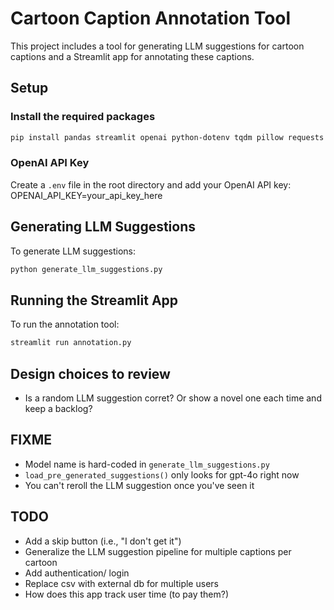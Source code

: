 # Cartoon Caption Annotation Tool

This project includes a tool for generating LLM suggestions for cartoon captions and a Streamlit app for annotating these captions.

## Setup

### Install the required packages

```bash
pip install pandas streamlit openai python-dotenv tqdm pillow requests
```

### OpenAI API Key
Create a `.env` file in the root directory and add your OpenAI API key:
OPENAI_API_KEY=your_api_key_here

## Generating LLM Suggestions

To generate LLM suggestions:

```bash
python generate_llm_suggestions.py
```


## Running the Streamlit App

To run the annotation tool:

```bash
streamlit run annotation.py
```


## Design choices to review
- Is a random LLM suggestion corret? Or show a novel one each time and keep a backlog?

## FIXME

- Model name is hard-coded in `generate_llm_suggestions.py`
- `load_pre_generated_suggestions()` only looks for gpt-4o right now
- You can't reroll the LLM suggestion once you've seen it


## TODO

- Add a skip button (i.e., "I don't get it")
- Generalize the LLM suggestion pipeline for multiple captions per cartoon
- Add authentication/ login
- Replace csv with external db for multiple users
- How does this app track user time (to pay them?)
